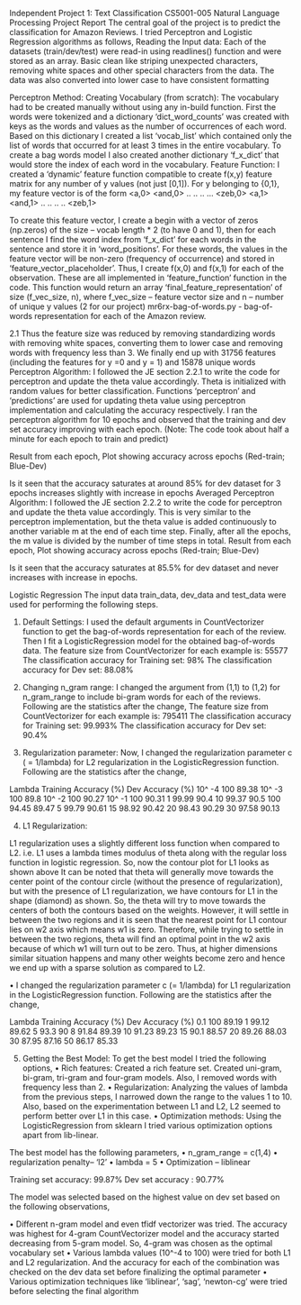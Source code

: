Independent Project 1: Text Classification
CS5001-005 Natural Language Processing
Project Report
The central goal of the project is to predict the classification for Amazon Reviews. I tried Perceptron and Logistic Regression algorithms as follows,
Reading the Input data:
	Each of the datasets (train/dev/test) were read-in using readlines() function and were stored as an array. Basic clean like striping unexpected characters, removing white spaces and other special characters from the data. The data was also converted into lower case to have consistent formatting

Perceptron Method:
Creating Vocabulary (from scratch):
The vocabulary had to be created manually without using any in-build function. First the words were tokenized and a dictionary ‘dict_word_counts’ was created with keys as the words and values as the number of occurrences of each word. Based on this dictionary I created a list ‘vocab_list’ which contained only the list of words that occurred for at least 3 times in the entire vocabulary. 
To create a bag words model I also created another dictionary ‘f_x_dict’ that would store the index of each word in the vocabulary.
Feature Function:
	I created a ‘dynamic’ feature function compatible to create f(x,y) feature matrix for any number of y values (not just [0,1]). For y belonging to {0,1}, my feature vector is of the form
<a,0>	<and,0>	..	..	..	…	<zeb,0>	<a,1>	<and,1>	..	..	..	..	<zeb,1>


To create this feature vector, I create a begin with a vector of zeros (np.zeros) of the size – vocab length * 2 (to have 0 and 1), then for each sentence I find the word index from ‘f_x_dict’ for each words in the sentence and store it in ‘word_positions’. For these words, the values in the feature vector will be non-zero (frequency of occurrence) and stored in ‘feature_vector_placeholder’. Thus, I create f(x,0) and f(x,1) for each of the observation.
These are all implemented in ‘feature_function’ function in the code. This function would return an array ‘final_feature_representation’ of size (f_vec_size, n), where f_vec_size – feature vector size and n – number of unique y values (2 for our project)
mr6rx-bag-of-words.py - bag-of-words representation for each of the Amazon review.

2.1 Thus the feature size was reduced by removing standardizing words with removing white spaces, converting them to lower case and removing words with frequency less than 3. We finally end up with 31756 features (including the features for y =0 and y = 1) and 15878 unique words
Perceptron Algorithm:
	I followed the JE section 2.2.1 to write the code for perceptron and update the theta value accordingly. Theta is initialized with random values for better classification. Functions ‘perceptron’ and ‘predictions’ are used for updating theta value using perceptron implementation and calculating the accuracy respectively. I ran the perceptron algorithm for 10 epochs and observed that the training and dev set accuracy improving with each epoch.
(Note: The code took about half a minute for each epoch to train and predict)

Result from each epoch,  		Plot showing accuracy across epochs (Red-train; Blue-Dev)
 			  

Is it seen that the accuracy saturates at around 85% for dev dataset for 3 epochs increases slightly with increase in epochs
Averaged Perceptron Algorithm:
		I followed the JE section 2.2.2 to write the code for perceptron and update the theta value accordingly. This is very similar to the perceptron implementation, but the theta value is added continuously to another variable m at the end of each time step. Finally, after all the epochs, the m value is divided by the number of time steps in total. 
Result from each epoch, 		    Plot showing accuracy across epochs (Red-train; Blue-Dev)
  		 

Is it seen that the accuracy saturates at 85.5% for dev dataset and never increases with increase in epochs.

Logistic Regression
The input data train_data, dev_data and test_data were used for performing the following steps.

1)	Default Settings:
I used the default arguments in CountVectorizer function to get the bag-of-words representation for each of the review. Then I fit a LogisticRegression model for the obtained bag-of-words data. 
The feature size from CountVectorizer for each example is: 55577
The classification accuracy for Training set: 98%
The classification accuracy for Dev set: 88.08%

2)	Changing n_gram range:
I changed the argument from (1,1) to (1,2) for n_gram_range to include bi-gram words for each of the reviews. Following are the statistics after the change,
The feature size from CountVectorizer for each example is: 795411 
The classification accuracy for Training set: 99.993%
The classification accuracy for Dev set: 90.4%

3)	Regularization parameter:
Now, I changed the regularization parameter c ( = 1/lambda) for L2 regularization in the LogisticRegression function. Following are the statistics after the change,

Lambda	Training Accuracy (%)	Dev Accuracy (%)
10^ -4	100	89.38
10^ -3	100	89.8
10^ -2	100	90.27
10^ -1	100	90.31
1	99.99	90.4
10	99.37	90.5
100	94.45	89.47
5	99.79	90.61
15	98.92	90.42
20	98.43	90.29
30	97.58	90.13


4)	L1 Regularization:
                 
L1 regularization uses a slightly different loss function when compared to L2. i.e. L1 uses a lambda times modulus of theta along with the regular loss function in logistic regression. So, now the contour plot for L1 looks as shown above
  It can be noted that theta will generally move towards the center point of the contour circle (without the presence of regularization), but with the presence of L1 regularization, we have contours for L1 in the shape (diamond) as shown.
 So, the theta will try to move towards the centers of both the contours based on the weights. However, it will settle in between the two regions and it is seen that the nearest point for L1 contour lies on w2 axis which means w1 is zero. Therefore, while trying to settle in between the two regions, theta will find an optimal point in the w2 axis because of which w1 will turn out to be zero. 
 Thus, at higher dimensions similar situation happens and many other weights become zero and hence we end up with a sparse solution as compared to L2.

•	I changed the regularization parameter c (= 1/lambda) for L1 regularization in the LogisticRegression function. Following are the statistics after the change,

Lambda	Training Accuracy (%)	Dev Accuracy (%)
0.1	100	89.19
1	99.12	89.62
5	93.3	90
8	91.84	89.39
10	91.23	89.23
15	90.1	88.57
20	89.26	88.03
30	87.95	87.16
50	86.17	85.33


5)	Getting the Best Model:
To get the best model I tried the following options,
•	Rich features: Created a rich feature set. Created uni-gram, bi-gram, tri-gram and four-gram models. Also, I removed words with frequency less than 2.
•	Regularization: Analyzing the values of lambda from the previous steps, I narrowed down the range to the values 1 to 10. Also, based on the experimentation between L1 and L2, L2 seemed to perform better over L1 in this case.
•	Optimization methods: Using the LogisticRegression from sklearn I tried various optimization options apart from lib-linear. 

The best model has the following parameters,
•	n_gram_range = c(1,4) 
•	regularization penalty– ‘l2’
•	lambda = 5
•	Optimization – liblinear

Training set accuracy: 99.87%
Dev set accuracy : 90.77%

The model was selected based on the highest value on dev set based on the following observations, 

•	Different n-gram model and even tfidf vectorizer was tried. The accuracy was highest for 4-gram CountVectorizer model and the accuracy started decreasing from 5-gram model. So, 4-gram was chosen as the optimal vocabulary set
•	Various lambda values (10^-4 to 100) were tried for both L1 and L2 regularization. And the accuracy for each of the combination was checked on the dev data set before finalizing the optimal parameter
•	Various optimization techniques like ‘liblinear’, ‘sag’, ‘newton-cg’ were tried before selecting the final algorithm





